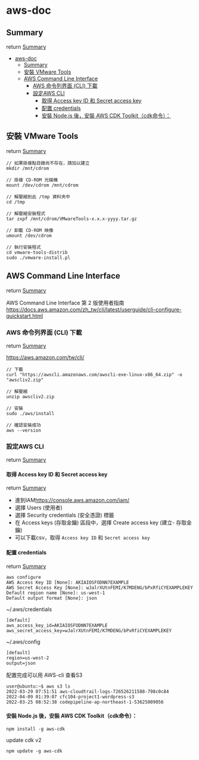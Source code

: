 # aws-doc


## Summary
return [Summary](#summary)

<!-- TOC -->

- [aws-doc](#aws-doc)
  - [Summary](#summary)
  - [安裝 VMware Tools](#安裝-vmware-tools)
  - [AWS Command Line Interface](#aws-command-line-interface)
    - [AWS 命令列界面 (CLI) 下載](#aws-命令列界面-cli-下載)
    - [設定AWS CLI](#設定aws-cli)
      - [取得 Access key ID 和 Secret access key](#取得-access-key-id-和-secret-access-key)
      - [配置 credentials](#配置-credentials)
      - [安裝 Node.js 後，安裝 AWS CDK Toolkit（cdk命令）：](#安裝-nodejs-後安裝-aws-cdk-toolkitcdk命令)

<!-- /TOC -->

## 安裝 VMware Tools
return [Summary](#summary)

```
// 如果掛接點目錄尚不存在，請加以建立
mkdir /mnt/cdrom

// 掛接 CD-ROM 光碟機
mount /dev/cdrom /mnt/cdrom

// 解壓縮到此 /tmp 資料夾中
cd /tmp

// 解壓縮安裝程式
tar zxpf /mnt/cdrom/VMwareTools-x.x.x-yyyy.tar.gz

// 卸載 CD-ROM 映像
umount /dev/cdrom

// 執行安裝程式
cd vmware-tools-distrib
sudo ./vmware-install.pl

```





## AWS Command Line Interface
return [Summary](#summary)

AWS Command Line Interface 第 2 版使用者指南
https://docs.aws.amazon.com/zh_tw/cli/latest/userguide/cli-configure-quickstart.html


### AWS 命令列界面 (CLI) 下載
return [Summary](#summary)

https://aws.amazon.com/tw/cli/

```
// 下載
curl "https://awscli.amazonaws.com/awscli-exe-linux-x86_64.zip" -o "awscliv2.zip"

// 解壓縮
unzip awscliv2.zip

// 安裝
sudo ./aws/install

// 確認安裝成功
aws --version
```

### 設定AWS CLI
return [Summary](#summary)

#### 取得 Access key ID 和 Secret access key
return [Summary](#summary)

- 進到IAM<https://console.aws.amazon.com/iam/>
- 選擇 Users (使用者)
- 選擇 Security credentials (安全憑證) 標籤
- 在 Access keys (存取金鑰) 區段中，選擇 Create access key (建立- 存取金鑰)
- 可以下載csv，取得 `Access key ID` 和 `Secret access key`

#### 配置 credentials
return [Summary](#summary)


```
aws configure
AWS Access Key ID [None]: AKIAIOSFODNN7EXAMPLE
AWS Secret Access Key [None]: wJalrXUtnFEMI/K7MDENG/bPxRfiCYEXAMPLEKEY
Default region name [None]: us-west-1
Default output format [None]: json
```


~/.aws/credentials
```
[default]
aws_access_key_id=AKIAIOSFODNN7EXAMPLE
aws_secret_access_key=wJalrXUtnFEMI/K7MDENG/bPxRfiCYEXAMPLEKEY
```

~/.aws/config
```
[default]
region=us-west-2
output=json
```

配置完成可以用 AWS-cli 查看S3

```
user@ubuntu:~$ aws s3 ls
2022-03-29 07:51:51 aws-cloudtrail-logs-726526211588-798c0c84
2022-04-09 01:39:07 cfc104-project1-wordpress-s3
2022-03-25 08:52:38 codepipeline-ap-northeast-1-53625009056
```




#### 安裝 Node.js 後，安裝 AWS CDK Toolkit（cdk命令）：
```
npm install -g aws-cdk
```


update cdk v2
```
npm update -g aws-cdk
```







